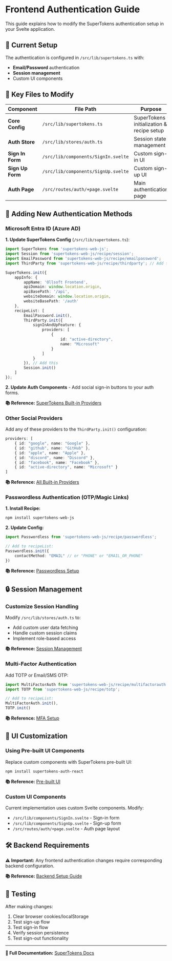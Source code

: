 # Frontend Authentication Guide

This guide explains how to modify the SuperTokens authentication setup in your Svelte application.

## 🔧 Current Setup

The authentication is configured in `/src/lib/supertokens.ts` with:
- **Email/Password** authentication
- **Session management**
- Custom UI components

## 📍 Key Files to Modify

| Component | File Path | Purpose |
|-----------|-----------|---------|
| **Core Config** | `/src/lib/supertokens.ts` | SuperTokens initialization & recipe setup |
| **Auth Store** | `/src/lib/stores/auth.ts` | Session state management |
| **Sign In Form** | `/src/lib/components/SignIn.svelte` | Custom sign-in UI |
| **Sign Up Form** | `/src/lib/components/SignUp.svelte` | Custom sign-up UI |
| **Auth Page** | `/src/routes/auth/+page.svelte` | Main authentication page |

## 🚀 Adding New Authentication Methods

### Microsoft Entra ID (Azure AD)

**1. Update SuperTokens Config** (`/src/lib/supertokens.ts`):

```typescript
import SuperTokens from 'supertokens-web-js';
import Session from 'supertokens-web-js/recipe/session';
import EmailPassword from 'supertokens-web-js/recipe/emailpassword';
import ThirdParty from 'supertokens-web-js/recipe/thirdparty'; // Add this

SuperTokens.init({
	appInfo: {
		appName: 'Ollsoft Frontend',
		apiDomain: window.location.origin,
		apiBasePath: '/api',
		websiteDomain: window.location.origin,
		websiteBasePath: '/auth'
	},
	recipeList: [
		EmailPassword.init(),
		ThirdParty.init({
			signInAndUpFeature: {
				providers: [
					{
						id: "active-directory",
						name: "Microsoft"
					}
				]
			}
		}), // Add this
		Session.init()
	]
});
```

**2. Update Auth Components** - Add social sign-in buttons to your auth forms.

**📚 Reference:** [SuperTokens Built-in Providers](https://supertokens.com/docs/authentication/social/built-in-providers)

### Other Social Providers

Add any of these providers to the `ThirdParty.init()` configuration:

```typescript
providers: [
	{ id: "google", name: "Google" },
	{ id: "github", name: "GitHub" },
	{ id: "apple", name: "Apple" },
	{ id: "discord", name: "Discord" },
	{ id: "facebook", name: "Facebook" },
	{ id: "active-directory", name: "Microsoft" }
]
```

**📚 Reference:** [All Built-in Providers](https://supertokens.com/docs/authentication/social/built-in-providers)

### Passwordless Authentication (OTP/Magic Links)

**1. Install Recipe:**
```bash
npm install supertokens-web-js
```

**2. Update Config:**
```typescript
import Passwordless from 'supertokens-web-js/recipe/passwordless';

// Add to recipeList:
Passwordless.init({
	contactMethod: "EMAIL" // or "PHONE" or "EMAIL_OR_PHONE"
})
```

**📚 Reference:** [Passwordless Setup](https://supertokens.com/docs/authentication/passwordless/initial-setup)

## 🔒 Session Management

### Customize Session Handling

Modify `/src/lib/stores/auth.ts` to:
- Add custom user data fetching
- Handle custom session claims
- Implement role-based access

**📚 Reference:** [Session Management](https://supertokens.com/docs/additional-verification/session-verification/protect-frontend-routes)

### Multi-Factor Authentication

Add TOTP or Email/SMS OTP:

```typescript
import MultiFactorAuth from 'supertokens-web-js/recipe/multifactorauth';
import TOTP from 'supertokens-web-js/recipe/totp';

// Add to recipeList:
MultiFactorAuth.init(),
TOTP.init()
```

**📚 Reference:** [MFA Setup](https://supertokens.com/docs/additional-verification/mfa/initial-setup)

## 🎨 UI Customization

### Using Pre-built UI Components

Replace custom components with SuperTokens pre-built UI:

```bash
npm install supertokens-auth-react
```

**📚 Reference:** [Pre-built UI](https://supertokens.com/docs/references/frontend-sdks/prebuilt-ui/ui-showcase)

### Custom UI Components

Current implementation uses custom Svelte components. Modify:
- `/src/lib/components/SignIn.svelte` - Sign-in form
- `/src/lib/components/SignUp.svelte` - Sign-up form
- `/src/routes/auth/+page.svelte` - Auth page layout

## 🛠️ Backend Requirements

⚠️ **Important:** Any frontend authentication changes require corresponding backend configuration.

**📚 Reference:** [Backend Setup Guide](https://supertokens.com/docs/quickstart/backend-setup)

## 🚨 Testing

After making changes:
1. Clear browser cookies/localStorage
2. Test sign-up flow
3. Test sign-in flow
4. Verify session persistence
5. Test sign-out functionality

---

**📖 Full Documentation:** [SuperTokens Docs](https://supertokens.com/docs)
